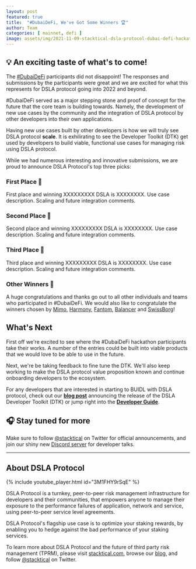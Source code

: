 ```yaml
---
layout: post
featured: true
title:  "#DubaiDeFi, We've Got Some Winners 🏆"
author: Team
categories: [ mainnet, defi ]
image: assets/img/2021-11-09-stacktical-dsla-protocol-dubai-defi-hackathon-blockchain-cryptocurrency-fintech-legaltech-insurtech-itsm-slm-sla-defi-nft.jpg
---
```


## 💡 An exciting taste of what's to come!

The [#DubaiDeFi](https://dubaidefi.io) participants did not disappoint! The responses and submissions by the participants were great and we are excited for what this represents for DSLA protocol going into 2022 and beyond.

#DubaiDeFi served as a major stepping stone and proof of concept for the future that the core team is building towards. Namely, the development of new use cases by the community and the integration of DSLA protocol by other developers into their own applications. 

Having new use cases built by other developers is how we will truly see DSLA protocol **scale**. It is exhilirating to see the Developer Toolkit (DTK) get used by developers to build viable, functional use cases for managing risk using DSLA protocol.

While we had numerous interesting and innovative submissions, we are proud to announce DSLA Protocol's top three picks:

### First Place 🥇

First place and winning XXXXXXXXX DSLA is XXXXXXXX. Use case description. Scaling and future integration comments.

### Second Place 🥈

Second place and winning XXXXXXXXX DSLA is XXXXXXXX. Use case description. Scaling and future integration comments.

### Third Place 🥉

Third place and winning XXXXXXXXX DSLA is XXXXXXXX. Use case description. Scaling and future integration comments.

### Other Winners 🏅

A huge congratulations and thanks go out to all other individuals and teams who participated in #DubaiDeFi. We would also like to congratulate the winners chosen by [Mimo](https://mimo.capital), [Harmony](https://harmony.one), [Fantom](https://fantom.foundation), [Balancer](https://balancer.fi) and [SwissBorg](https://swissborg.com)!

## What's Next

First off we're excited to see where the #DubaiDeFi hackathon participants take their works. A number of the entries could be built into viable products that we would love to be able to use in the future.

Next, we're be taking feedback to fine tune the DTK. We'll also keep working to make the DSLA protocol value proposition known and continue onboarding developers to the ecosystem.

For any developers that are interested in starting to BUIDL with DSLA protocol, check out our **[blog post](https://blog.stacktical.com/mainnet/dev/2021/11/15/stacktical-dsla-protocol-dtk-developer-toolkit-getting-started-blockchain-cryptocurrency-fintech-legaltech-insurtech-itsm-slm-sla-defi-nft.html)** announcing the release of the DSLA Developer Toolkit (DTK) or jump right into the **[Developer Guide](https://readme.stacktical.com/developer-guide/developer-toolkit-1/quick-start)**.

## 🎧 Stay tuned for more

Make sure to follow [@stacktical](https://twitter.com/Stacktical) on Twitter for official announcements, and join our shiny new [Discord server](https://discord.gg/bknuhcXV) for developer talks.

---

## About DSLA Protocol

{% include youtube_player.html id="3M1FHY9rSqE" %}

DSLA Protocol is a turnkey, peer-to-peer risk management infrastructure for developers and their communities, that empowers anyone to manage their exposure to the performance failures of application, network and service, using peer-to-peer service level agreements.

DSLA Protocol's flagship use case is to optimize your staking rewards, by enabling you to hedge against the bad performance of your staking services.

To learn more about DSLA Protocol and the future of third party risk management (TPRM), please visit [stacktical.com](https://stacktical.com), browse our [blog](https://blog.stacktical.com), and follow [@stacktical](https://twitter.com/Stacktical) on Twitter.
